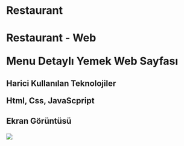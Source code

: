 # Restaurant

<h1>Restaurant - Web


<p> Menu Detaylı Yemek Web Sayfası


<h2> Harici Kullanılan Teknolojiler


Html, Css, JavaScpript


<h2>Ekran Görüntüsü


![](Restaurant.gif)
